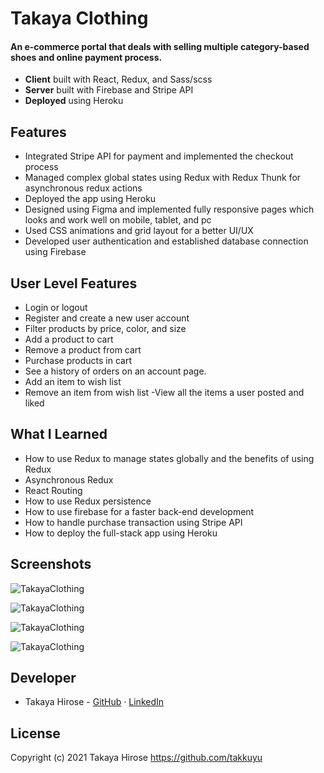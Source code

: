 # Takaya Clothing 

#### An e-commerce portal that deals with selling multiple category-based shoes and online payment process.
- **Client** built with React, Redux, and Sass/scss
- **Server** built with Firebase and Stripe API
- **Deployed** using Heroku

## Features
- Integrated Stripe API for payment and implemented the checkout process
- Managed complex global states using Redux with Redux Thunk for asynchronous redux actions
- Deployed the app using Heroku
- Designed using Figma and implemented fully responsive pages which looks and work well on mobile, tablet, and pc
- Used CSS animations and grid layout for a better UI/UX
- Developed user authentication and established database connection using Firebase

## User Level Features
- Login or logout
- Register and create a new user account
- Filter products by price, color, and size
- Add a product to cart
- Remove a product from cart
- Purchase products in cart
- See a history of orders on an account page.
- Add an item to wish list
- Remove an item from wish list
-View all the items a user posted and liked

## What I Learned
- How to use Redux to manage states globally and the benefits of using Redux
- Asynchronous Redux
- React Routing
- How to use Redux persistence
- How to use firebase for a faster back-end development
- How to handle purchase transaction using Stripe API
- How to deploy the full-stack app using Heroku

## Screenshots
![TakayaClothing](https://i.ibb.co/wrfdVQ1/wide-1.png)

![TakayaClothing](https://i.ibb.co/j37NG11/vertical-1.png)

![TakayaClothing](https://i.ibb.co/qmVkqb7/vertical-2.png)

![TakayaClothing](https://i.ibb.co/CKQ7MXJ/wide-2.png)

## Developer
- Takaya Hirose - [GitHub](https://github.com/takkuyu) · [LinkedIn](https://www.linkedin.com/in/takaya-hirose-685632196/)

## License
Copyright (c) 2021 Takaya Hirose https://github.com/takkuyu
 
